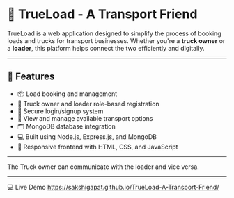 # 🚛 TrueLoad - A Transport Friend

TrueLoad is a web application designed to simplify the process of booking loads and trucks for transport businesses. Whether you're a **truck owner** or a **loader**, this platform helps connect the two efficiently and digitally.

---

## 🔧 Features

- 📦 Load booking and management  
- 🚚 Truck owner and loader role-based registration  
- 🔐 Secure login/signup system  
- 🧭 View and manage available transport options  
- 🗂️ MongoDB database integration  
- 💻 Built using Node.js, Express.js, and MongoDB  
- 🎨 Responsive frontend with HTML, CSS, and JavaScript  

---

The Truck owner can communicate with the loader and vice versa.

---

💻 Live Demo
https://sakshigapat.github.io/TrueLoad-A-Transport-Friend/
